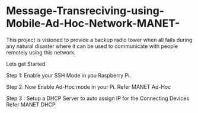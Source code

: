 # Message-Transreciving-using-Mobile-Ad-Hoc-Network-MANET-

This project is visioned to provide a backup radio tower when all fails during any natural disaster where it can be used to communicate with people remotely using this network.

Lets get Started.

Step 1: Enable your SSH Mode in you Raspberry Pi.


Step 2: Now Enable Ad-Hoc mode in your Pi.  Refer MANET Ad-Hoc

Step 3 : Setup a DHCP Server to auto assign IP for the Connecting Devices Refer MANET DHCP
